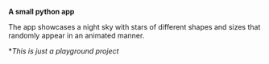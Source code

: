 **A small python app**

The app showcases a night sky with stars of different shapes and sizes that randomly appear in an animated manner.

*_This is just a playground project_
